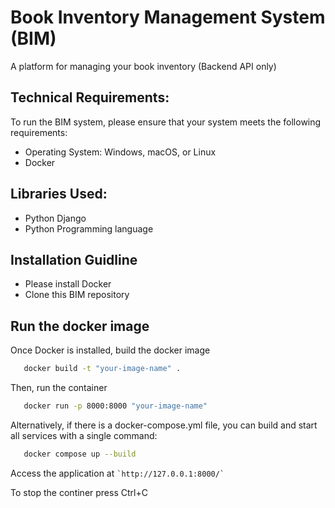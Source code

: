# Book Inventory Management System (BIM)

A platform for managing your book inventory (Backend API only)

## Technical Requirements:
To run the BIM system, please ensure that your system meets the following requirements:

- Operating System: Windows, macOS, or Linux
- Docker

## Libraries Used:

- Python Django
- Python Programming language

## Installation Guidline

- Please install Docker 
- Clone this BIM repository

## Run the docker image

Once Docker is installed, build the docker image 
```bash
   docker build -t "your-image-name" .
 ```
Then, run the container
```bash
   docker run -p 8000:8000 "your-image-name"
```
Alternatively, if there is a docker-compose.yml file, 
you can build and start all services with a single command:
```bash
   docker compose up --build
 ```

Access the application at ``` `http://127.0.0.1:8000/` ```

To stop the continer press Ctrl+C
